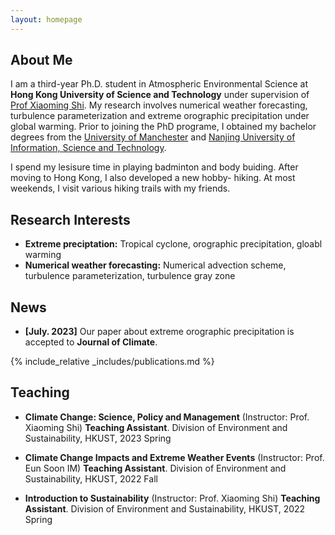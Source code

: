 ```yaml
---
layout: homepage
---
```


## About Me

I am a third-year Ph.D. student in Atmospheric Environmental Science at **Hong Kong University of Science and Technology** under supervision of [Prof Xiaoming Shi](https://facultyprofiles.hkust.edu.hk/profiles.php?profile=xiaoming-shi-shixm). My research involves numerical weather forecasting, turbulence parameterization and extreme orographic precipitation under global warming. Prior to joining the PhD programe, I obtained my bachelor degrees from the [University of Manchester]("https://www.manchester.ac.uk/) and [Nanjing University of Information, Science and Technology](https://baike.baidu.com/item/%E5%8D%97%E4%BA%AC%E4%BF%A1%E6%81%AF%E5%B7%A5%E7%A8%8B%E5%A4%A7%E5%AD%A6/382077). 

I spend my lesisure time in playing badminton and body buiding. After moving to Hong Kong, I also developed a new hobby- hiking. At most weekends, I visit various hiking trails with my friends. 


## Research Interests

- **Extreme preciptation:** Tropical cyclone, orographic precipitation, gloabl warming
- **Numerical weather forecasting:** Numerical advection scheme, turbulence parameterization, turbulence gray zone 


## News

- **[July. 2023]** Our paper about extreme orographic precipitation is accepted to **Journal of Climate**.


{% include_relative _includes/publications.md %}



<!-- {% include_relative _includes/services.md %} -->

## Teaching 

- **Climate Change: Science, Policy and Management** (Instructor: Prof. Xiaoming Shi)
**Teaching Assistant**. Division of Environment and Sustainability, HKUST, 2023 Spring

- **Climate Change Impacts and Extreme Weather Events** (Instructor: Prof. Eun Soon IM)
**Teaching Assistant**. Division of Environment and Sustainability, HKUST, 2022 Fall

- **Introduction to Sustainability** (Instructor: Prof. Xiaoming Shi)
**Teaching Assistant**. Division of Environment and Sustainability, HKUST, 2022 Spring

